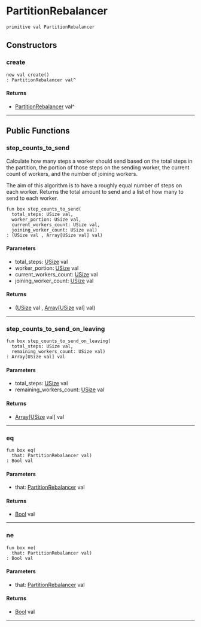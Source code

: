 # PartitionRebalancer

```pony
primitive val PartitionRebalancer
```

## Constructors

### create

```pony
new val create()
: PartitionRebalancer val^
```

#### Returns

* [PartitionRebalancer](wallaroo-ent-rebalancing-PartitionRebalancer) val^

---

## Public Functions

### step_counts_to_send

Calculate how many steps a worker should send based on the total steps
in the partition, the portion of those steps on the sending worker,
the current count of workers, and the number of joining workers.

The aim of this algorithm is to have a roughly equal number of steps on
each worker.  Returns the total amount to send and a list of how many
to send to each worker.


```pony
fun box step_counts_to_send(
  total_steps: USize val,
  worker_portion: USize val,
  current_workers_count: USize val,
  joining_worker_count: USize val)
: (USize val , Array[USize val] val)
```
#### Parameters

*   total_steps: [USize](builtin-USize) val
*   worker_portion: [USize](builtin-USize) val
*   current_workers_count: [USize](builtin-USize) val
*   joining_worker_count: [USize](builtin-USize) val

#### Returns

* ([USize](builtin-USize) val , [Array](builtin-Array)\[[USize](builtin-USize) val\] val)

---

### step_counts_to_send_on_leaving

```pony
fun box step_counts_to_send_on_leaving(
  total_steps: USize val,
  remaining_workers_count: USize val)
: Array[USize val] val
```
#### Parameters

*   total_steps: [USize](builtin-USize) val
*   remaining_workers_count: [USize](builtin-USize) val

#### Returns

* [Array](builtin-Array)\[[USize](builtin-USize) val\] val

---

### eq

```pony
fun box eq(
  that: PartitionRebalancer val)
: Bool val
```
#### Parameters

*   that: [PartitionRebalancer](wallaroo-ent-rebalancing-PartitionRebalancer) val

#### Returns

* [Bool](builtin-Bool) val

---

### ne

```pony
fun box ne(
  that: PartitionRebalancer val)
: Bool val
```
#### Parameters

*   that: [PartitionRebalancer](wallaroo-ent-rebalancing-PartitionRebalancer) val

#### Returns

* [Bool](builtin-Bool) val

---

